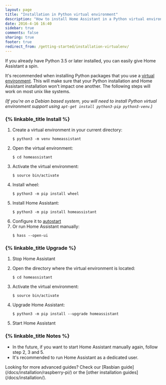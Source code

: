 ```yaml
---
layout: page
title: "Installation in Python virtual environment"
description: "How to install Home Assistant in a Python virtual environment."
date: 2016-4-16 16:40
sidebar: true
comments: false
sharing: true
footer: true
redirect_from: /getting-started/installation-virtualenv/
---
```


If you already have Python 3.5 or later installed, you can easily give Home Assistant a spin.

It's recommended when installing Python packages that you use a [virtual environment](https://docs.python.org/3.5/library/venv.html#module-venv). This will make sure that your Python installation and Home Assistant installation won't impact one another. The following steps will work on most unix like systems.

_(If you're on a Debian based system, you will need to install Python virtual environment support using `apt-get install python3-pip python3-venv`.)_

### {% linkable_title Install %}

 1. Create a virtual environment in your current directory:
    ```
    $ python3 -m venv homeassistant
    ```
 2. Open the virtual environment:
    ```
    $ cd homeassistant
    ```
 3. Activate the virtual environment:
    ```
    $ source bin/activate
    ```
 4. Install wheel:
    ```
    $ python3 -m pip install wheel
    ```
 5. Install Home Assistant:
    ```
    $ python3 -m pip install homeassistant
    ```    
 6. Configure it to [autostart](/docs/autostart/)
 7. Or run Home Assistant manually:
    ```
    $ hass --open-ui
    ```
 
### {% linkable_title Upgrade %}

 1. Stop Home Assistant

 2. Open the directory where the virtual environment is located:
    ```
    $ cd homeassistant
    ```
 3. Activate the virtual environment:
    ```
    $ source bin/activate
    ```
 4. Upgrade Home Assistant:
    ```
    $ python3 -m pip install --upgrade homeassistant
    ```
 5. Start Home Assistant

### {% linkable_title Notes %}

- In the future, if you want to start Home Assistant manually again, follow step 2, 3 and 5.
- It's recommended to run Home Assistant as a dedicated user.

<p class='info'>
Looking for more advanced guides? Check our [Rasbian guide](/docs/installation/raspberry-pi/) or the [other installation guides](/docs/installation/).
</p>
